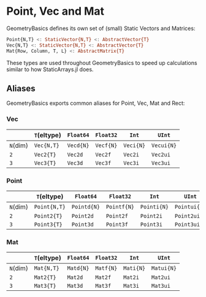 # Point, Vec and Mat

GeometryBasics defines its own set of (small) Static Vectors and Matrices:
```julia
Point{N,T} <: StaticVector{N,T} <: AbstractVector{T}
Vec{N,T} <: StaticVector{N,T} <: AbstractVector{T}
Mat{Row, Column, T, L} <: AbstractMatrix{T}
```

These types are used throughout GeometryBasics to speed up calculations similar to how StaticArrays.jl does.

## Aliases

GeometryBasics exports common aliases for Point, Vec, Mat and Rect:

### Vec

|        |`T`(eltype) |`Float64` |`Float32` |`Int`     |`UInt`    |
|--------|------------|----------|----------|----------|----------|
|`N`(dim)|`Vec{N,T}`  |`Vecd{N}` |`Vecf{N}` |`Veci{N}` |`Vecui{N}`|
|`2`     |`Vec2{T}`   |`Vec2d`   |`Vec2f`   |`Vec2i`   |`Vec2ui`  |
|`3`     |`Vec3{T}`   |`Vec3d`   |`Vec3f`   |`Vec3i`   |`Vec3ui`  |

### Point

|        |`T`(eltype) |`Float64` |`Float32` |`Int`     |`UInt`    |
|--------|------------|----------|----------|----------|----------|
|`N`(dim)|`Point{N,T}`|`Pointd{N}`|`Pointf{N}`|`Pointi{N}`|`Pointui{N}`|
|`2`     |`Point2{T}` |`Point2d` |`Point2f` |`Point2i` |`Point2ui`|
|`3`     |`Point3{T}` |`Point3d` |`Point3f` |`Point3i` |`Point3ui`|

### Mat

|        |`T`(eltype) |`Float64` |`Float32` |`Int`     |`UInt`    |
|--------|------------|----------|----------|----------|----------|
|`N`(dim)|`Mat{N,T}`  |`Matd{N}` |`Matf{N}` |`Mati{N}` |`Matui{N}`|
|`2`     |`Mat2{T}`   |`Mat2d`   |`Mat2f`   |`Mat2i`   |`Mat2ui`  |
|`3`     |`Mat3{T}`   |`Mat3d`   |`Mat3f`   |`Mat3i`   |`Mat3ui`  |
